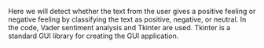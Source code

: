 Here we will detect whether the text from the user gives a positive feeling or negative feeling by classifying the text as positive, negative, or neutral. In the code, Vader sentiment analysis and Tkinter are used. Tkinter is a standard GUI library for creating the GUI application.
